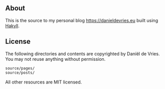 ## About

This is the source to my personal blog https://danieldevries.eu built using [Hakyll](https://jaspervdj.be/hakyll/index.html).

## License

The following directories and contents are copyrighted by Daniël de Vries. You may not reuse anything without permission.

```
source/pages/
source/posts/
```

All other resources are MIT licensed.
